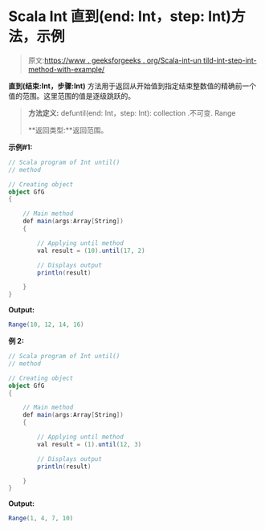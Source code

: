 # Scala Int 直到(end: Int，step: Int)方法，示例

> 原文:[https://www . geeksforgeeks . org/Scala-int-un tild-int-step-int-method-with-example/](https://www.geeksforgeeks.org/scala-int-untilend-int-step-int-method-with-example/)

**直到(结束:Int，步骤:Int)** 方法用于返回从开始值到指定结束整数值的精确前一个值的范围。这里范围的值是逐级跳跃的。

> **方法定义:** defuntil(end: Int，step: Int): collection .不可变. Range
> 
> **返回类型:**返回范围。

**示例#1:**

```scala
// Scala program of Int until() 
// method 

// Creating object 
object GfG 
{  

    // Main method 
    def main(args:Array[String]) 
    { 

        // Applying until method 
        val result = (10).until(17, 2) 

        // Displays output 
        println(result) 

    } 
} 
```

**Output:**

```scala
Range(10, 12, 14, 16)

```

**例 2:**

```scala
// Scala program of Int until() 
// method 

// Creating object 
object GfG 
{  

    // Main method 
    def main(args:Array[String]) 
    { 

        // Applying until method 
        val result = (1).until(12, 3) 

        // Displays output 
        println(result) 

    } 
} 
```

**Output:**

```scala
Range(1, 4, 7, 10)

```